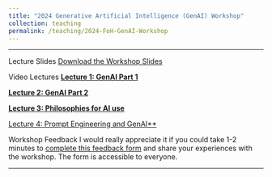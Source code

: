 ```yaml
---
title: "2024 Generative Artificial Intelligence (GenAI) Workshop"
collection: teaching
permalink: /teaching/2024-FoH-GenAI-Workshop
---
```


---
Lecture Slides
[Download the Workshop Slides](GenAI/Ambikairajah_FoH_GenAI_Workshop_2024.pdf)

Video Lectures
[**Lecture 1: GenAI Part 1**](https://youtu.be/bh_BvZD8mrE)

[**Lecture 2: GenAI Part 2**](https://youtu.be/Hdz1stBY5ag)

[**Lecture 3: Philosophies for AI use**](https://youtu.be/wD-6viUk2Ys)

[Lecture 4: Prompt Engineering and GenAI**](https://youtu.be/mJklI-DgPSE)

Workshop Feedback
I would really appreciate it if you could take 1-2 minutes to [complete this feedback form](https://forms.office.com/r/kmEq54qWtG) and share your experiences with the workshop. The form is accessible to everyone. 

---